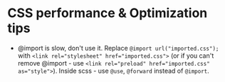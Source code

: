 # CSS performance & Optimization tips

- @import is slow, don't use it.
Replace `@import url("imported.css");` with `<link rel="stylesheet" href="imported.css">` (or if you can't remove @import - use `<link rel="preload" href="imported.css" as="style">`). Inside scss - use `@use`, `@forward` instead of `@import`.
